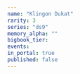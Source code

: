 ```yaml
---
name: "Klingon Dukat"
rarity: 3
series: "ds9"
memory_alpha: ""
bigbook_tier:
events:
in_portal: true
published: false
---
```

